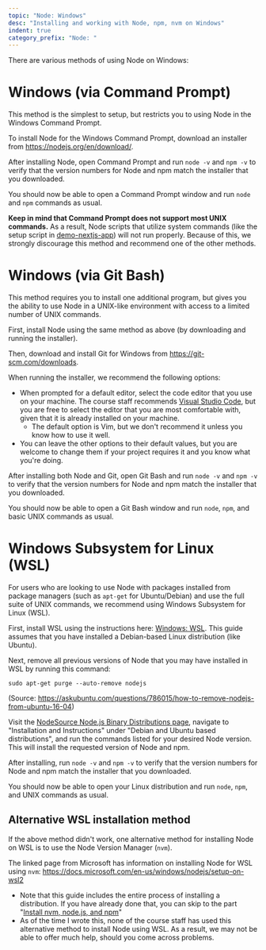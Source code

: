```yaml
---
topic: "Node: Windows"
desc: "Installing and working with Node, npm, nvm on Windows"
indent: true
category_prefix: "Node: "
---
```


There are various methods of using Node on Windows:

# Windows (via Command Prompt)

This method is the simplest to setup, but restricts you to using Node in the Windows Command Prompt.

To install Node for the Windows Command Prompt, download an installer from <https://nodejs.org/en/download/>.

After installing Node, open Command Prompt and run `node -v` and `npm -v` to verify that the version numbers for Node and npm match the installer that you downloaded.

You should now be able to open a Command Prompt window and run `node` and `npm` commands as usual. 

**Keep in mind that Command Prompt does not support most UNIX commands.** As a result, Node scripts that utilize system commands (like the setup script in [demo-nextjs-app](https://github.com/ucsb-cs48-s20/demo-nextjs-app)) will not run properly. Because of this, we strongly discourage this method and recommend one of the other methods.

# Windows (via Git Bash)

This method requires you to install one additional program, but gives you the ability to use Node in a UNIX-like environment with access to a limited number of UNIX commands.

First, install Node using the same method as above (by downloading and running the installer).

Then, download and install Git for Windows from <https://git-scm.com/downloads>.

When running the installer, we recommend the following options:

* When prompted for a default editor, select the code editor that you use on your machine. The course staff recommends [Visual Studio Code](/topics/vscode/), but you are free to select the editor that you are most comfortable with, given that it is already installed on your machine. 
  * The default option is Vim, but we don't recommend it unless you know how to use it well.
* You can leave the other options to their default values, but you are welcome to change them if your project requires it and you know what you're doing.

After installing both Node and Git, open Git Bash and run `node -v` and `npm -v` to verify that the version numbers for Node and npm match the installer that you downloaded.

You should now be able to open a Git Bash window and run `node`, `npm`, and basic UNIX commands as usual. 

# Windows Subsystem for Linux (WSL)

For users who are looking to use Node with packages installed from package managers (such as `apt-get` for Ubuntu/Debian) and use the  full suite of UNIX commands, we recommend using Windows Subsystem for Linux (WSL).

First, install WSL using the instructions here: [Windows: WSL](/topics/wsl/). This guide assumes that you have installed a Debian-based Linux distribution (like Ubuntu).

Next, remove all previous versions of Node that you may have installed in WSL by running this command:
```
sudo apt-get purge --auto-remove nodejs
```
(Source: <https://askubuntu.com/questions/786015/how-to-remove-nodejs-from-ubuntu-16-04>)

Visit the [NodeSource Node.js Binary Distributions page](https://github.com/nodesource/distributions/blob/master/README.md), navigate to "Installation and Instructions" under "Debian and Ubuntu based distributions", and run the commands listed for your desired Node version. This will install the requested version of Node and npm.

After installing, run `node -v` and `npm -v` to verify that the version numbers for Node and npm match the installer that you downloaded.

You should now be able to open your Linux distribution and run `node`, `npm`, and UNIX commands as usual. 

## Alternative WSL installation method

If the above method didn't work, one alternative method for installing Node on WSL is to use the Node Version Manager (`nvm`). 

The linked page from Microsoft has information on installing Node for WSL using `nvm`: <https://docs.microsoft.com/en-us/windows/nodejs/setup-on-wsl2>

* Note that this guide includes the entire process of installing a distribution. If you have already done that, you can skip to the part "[Install nvm, node.js, and npm](https://docs.microsoft.com/en-us/windows/nodejs/setup-on-wsl2#install-nvm-nodejs-and-npm)"
* As of the time I wrote this, none of the course staff has used this alternative method to install Node using WSL. As a result, we may not be able to offer much help, should you come across problems.
